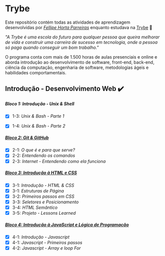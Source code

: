 # Trybe

Este repositório contém todas as atividades de aprendizagem desenvolvidas por _[Fellipe Horta Parreiras](https://www.linkedin.com/in/fellipeparreiras)_ enquanto estudava na [Trybe](https://www.betrybe.com/) :rocket:

_"A Trybe é uma escola do futuro para qualquer pessoa que queira melhorar de vida e construir uma carreira de sucesso em tecnologia, onde a pessoa só paga quando conseguir um bom trabalho."_

O programa conta com mais de 1.500 horas de aulas presenciais e online e aborda introdução ao desenvolvimento de software, front-end, back-end, ciência da computação, engenharia de software, metodologias ágeis e habilidades comportamentais.

## Introdução - Desenvolvimento Web ✔️

##### Bloco 1: Introdução - Unix & Shell

- [x] 1-3: _Unix & Bash - Parte 1_
- [x] 1-4: _Unix & Bash - Parte 2_


##### [Bloco 2: Git & GitHub](https://github.com/fhparreiras/trybe-exercicios/tree/master/trybe-exercicios/1-Fundamentos/bloco-02-git-github-e-internet)

- [x] 2-1: _O que é e para que serve?_
- [x] 2-2: _Entendendo os comandos_
- [x] 2-3: _Internet - Entendendo como ela funciona_

##### [Bloco 3: Introdução à HTML e CSS](https://github.com/fhparreiras/trybe-exercicios/tree/master/trybe-exercicios/1-Fundamentos/bloco-03-introducao-a-html-e-css/3.1-html-css-estruturasde-pagina)

- [x] 3-1: _Introdução - HTML & CSS_
- [x] 3-1: _Estruturas de Página_
- [x] 3-2: _Primeiros passos em CSS_
- [x] 3-3: _Seletores e Posicionamento_
- [x] 3-4: _HTML Semântico_
- [x] 3-5: _Projeto - Lessons Learned_

##### [Bloco 4: Introdução à JavaScript e Lógica de Programação](https://github.com/fhparreiras/trybe-exercicios/tree/master/trybe-exercicios/1-Fundamentos/bloco-04-introducao-a-javascript-e-logica-de-programacao)

- [x] 4-1: _Introdução - Javascript_
- [x] 4-1: _Javascript - Primeiros passos_
- [x] 4-2: _Javascript - Array e loop For_
